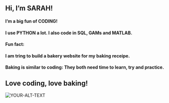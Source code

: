 ## Hi, I’m SARAH!
#### I’m a big fun of CODING! 
#### I use PYTHON a lot. I also code in SQL, GAMs and MATLAB. 

#### Fun fact: 
#### I am tring to build a bakery website for my baking receipe. 
#### Baking is similar to coding: They both need time to learn, try and practice.
## Love coding, love baking!

<picture>
 <source media="(prefers-color-scheme: dark)" srcset="https://source.unsplash.com/close-up-photography-of-3-tier-vanilla-cake-with-blueberry-and-strawberry-toppings-_B7shfNUXEA">
 <source media="(prefers-color-scheme: light)" srcset="https://source.unsplash.com/close-up-photography-of-3-tier-vanilla-cake-with-blueberry-and-strawberry-toppings-_B7shfNUXEA">
 <img alt="YOUR-ALT-TEXT" src="https://source.unsplash.com/close-up-photography-of-3-tier-vanilla-cake-with-blueberry-and-strawberry-toppings-_B7shfNUXEA">
</picture>


<!---
snowsmile1010/snowsmile1010 is a ✨ special ✨ repository because its `README.md` (this file) appears on your GitHub profile.
You can click the Preview link to take a look at your changes.
--->
